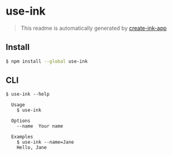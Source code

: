 # use-ink

> This readme is automatically generated by [create-ink-app](https://github.com/vadimdemedes/create-ink-app)


## Install

```bash
$ npm install --global use-ink
```


## CLI

```
$ use-ink --help

  Usage
    $ use-ink

  Options
    --name  Your name

  Examples
    $ use-ink --name=Jane
    Hello, Jane
```

